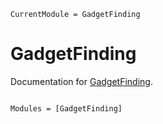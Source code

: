 ```@meta
CurrentModule = GadgetFinding
```

# GadgetFinding

Documentation for [GadgetFinding](https://github.com/isPANN/GadgetFinding.jl).

```@index
```

```@autodocs
Modules = [GadgetFinding]
```
